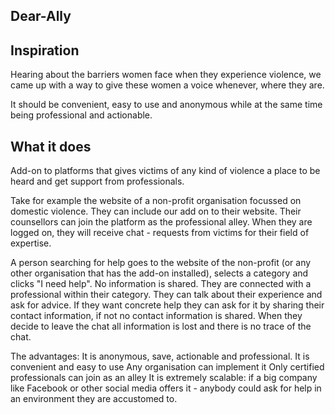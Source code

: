 ## Dear-Ally

## Inspiration
Hearing about the barriers women face when they experience violence, we came up with a way to give these women a voice whenever, where they are.

It should be convenient, easy to use and anonymous while at the same time being professional and actionable.

## What it does

Add-on to platforms that gives victims of any kind of violence a place to be heard and get support from professionals.

Take for example the website of a non-profit organisation focussed on domestic violence. They can include our add on to their website. Their counsellors can join the platform as the professional alley. When they are logged on, they will receive chat - requests from victims for their field of expertise.

A person searching for help goes to the website of the non-profit (or any other organisation that has the add-on installed), selects a category and clicks "I need help". No information is shared. They are connected with a professional within their category. They can talk about their experience and ask for advice. If they  want concrete help they can ask for it by sharing their contact information, if not no contact information is shared. When they decide to leave the chat all information is lost and there is no trace of the chat.

The advantages: 
It is anonymous, save, actionable and professional.
It is convenient and easy to use
Any organisation can implement it
Only certified professionals can join as an alley
It is extremely scalable: if a big company like Facebook or other social media offers it - anybody could ask for help in an environment they are accustomed to.
